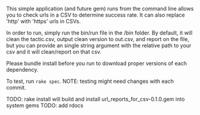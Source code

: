 This simple application (and future gem) runs from the command line allows you to check urls in a CSV to determine success rate. It can also replace 'http' with 'https' urls in CSVs.

In order to run, simply run the bin/run file in the /bin folder. By default, it will clean the tactic.csv, output clean version to out.csv, and report on the file, but you can provide an single string argument with the relative path to your csv and it will clean/report on that csv.

Please bundle install before you run to download proper versions of each dependency.

To test, run `rake spec`.
NOTE: testing might need changes with each commit.

TODO: rake install will build and install url_reports_for_csv-0.1.0.gem into system gems
TODO: add rdocs
